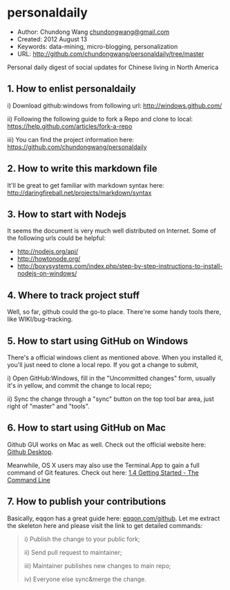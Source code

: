 personaldaily
=============

* Author: Chundong Wang <chundongwang@gmail.com>
* Created: 2012 August 13
* Keywords: data-mining, micro-blogging, personalization
* URL: <http://github.com/chundongwang/personaldaily/tree/master>

Personal daily digest of social updates for Chinese living in North America

## 1. How to enlist personaldaily
  i) Download github:windows from following url: <http://windows.github.com/>

 ii) Following the following guide to fork a Repo and clone to local: <https://help.github.com/articles/fork-a-repo>

iii) You can find the project information here: <https://github.com/chundongwang/personaldaily>

## 2. How to write this markdown file
It'll be great to get familiar with markdown syntax here: <http://daringfireball.net/projects/markdown/syntax>

## 3. How to start with Nodejs
It seems the document is very much well distributed on Internet. Some of the following urls could be helpful:

* <http://nodejs.org/api/>
* <http://howtonode.org/>
* <http://boxysystems.com/index.php/step-by-step-instructions-to-install-nodejs-on-windows/>

## 4. Where to track project stuff
Well, so far, github could the go-to place. There're some handy tools there, like WIKI/bug-tracking.

## 5. How to start using GitHub on Windows
There's a official windows client as mentioned above. When you installed it, you'll just need to clone a local repo. If you got a change to submit,

 i) Open GitHub:Windows, fill in the "Uncommitted changes" form, usually it's in yellow, and commit the change to local repo;

ii) Sync the change through a "sync" button on the top tool bar area, just right of "master" and "tools".

## 6. How to start using GitHub on Mac
Github GUI works on Mac as well. Check out the official website here: [Github Desktop](https://desktop.github.com/).

Meanwhile, OS X users may also use the Terminal.App to gain a full command of Git features. Check out here: [1.4 Getting Started - The Command Line](https://git-scm.com/book/en/v2/Getting-Started-The-Command-Line)

## 7. How to publish your contributions
Basically, eqqon has a great guide here: [eqqon.com/github](http://www.eqqon.com/index.php/Collaborative_Github_Workflow). Let me extract the skeleton here and please visit the link to get detailed commands:

>   i) Publish the change to your public fork;
>
>  ii) Send pull request to maintainer;
>
> iii) Maintainer publishes new changes to main repo;
>
>  iv) Everyone else sync&merge the change.
